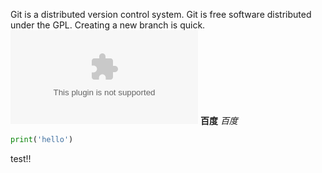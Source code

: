 Git is a distributed version control system.
Git is free software distributed under the GPL.
Creating a new branch is quick.
![百度](www.baidu.com)
**百度**
*百度*
```python
print('hello')

```
test!!

